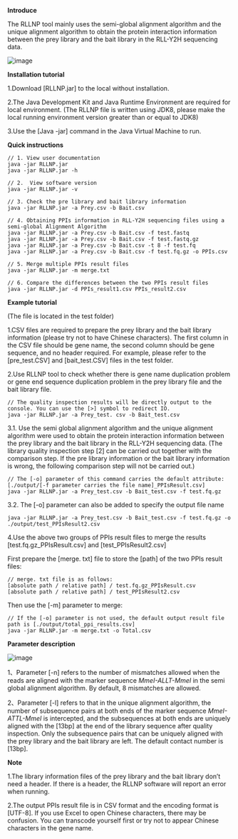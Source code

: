 **Introduce**

The RLLNP tool mainly uses the semi-global alignment algorithm and the unique alignment algorithm to obtain the protein interaction information between the prey library and the bait library in the RLL-Y2H sequencing data.

![image](https://user-images.githubusercontent.com/45482470/185730889-fc675dc0-a80e-433d-ab1d-339bd66fa344.png)


**Installation tutorial**

1.Download [RLLNP.jar] to the local without installation.

2.The Java Development Kit and Java Runtime Environment are required for local environment.
(The RLLNP file is written using JDK8, please make the local running environment version greater than or equal to JDK8)

3.Use the [Java -jar] command in the Java Virtual Machine to run.

**Quick instructions**

    // 1. View user documentation
    java -jar RLLNP.jar
    java -jar RLLNP.jar -h

    // 2.  View software version
    java -jar RLLNP.jar -v

    // 3. Check the pre library and bait library information
    java -jar RLLNP.jar -a Prey.csv -b Bait.csv

    // 4. Obtaining PPIs information in RLL-Y2H sequencing files using a semi-global Alignment Algorithm
    java -jar RLLNP.jar -a Prey.csv -b Bait.csv -f test.fastq
    java -jar RLLNP.jar -a Prey.csv -b Bait.csv -f test.fastq.gz
    java -jar RLLNP.jar -a Prey.csv -b Bait.csv -t 8 -f test.fq
    java -jar RLLNP.jar -a Prey.csv -b Bait.csv -f test.fq.gz -o PPIs.csv

    // 5. Merge multiple PPIs result files
    java -jar RLLNP.jar -m merge.txt
    
    // 6. Compare the differences between the two PPIs result files
    java -jar RLLNP.jar -d PPIs_result1.csv PPIs_result2.csv

**Example tutorial**

(The file is located in the test folder)

1.CSV files are required to prepare the prey library and the bait library information (please try not to have Chinese characters).
The first column in the CSV file should be gene name, the second column should be gene sequence, and no header required.
For example, please refer to the [pre_test.CSV] and [bait_test.CSV] files in the test folder.

2.Use RLLNP tool to check whether there is gene name duplication problem or gene end sequence duplication problem in the prey library file and the bait library file.

    // The quality inspection results will be directly output to the console. You can use the [>] symbol to redirect IO.
    java -jar RLLNP.jar -a Prey_test. csv -b Bait_test.csv

3.1. Use the semi global alignment algorithm and the unique alignment algorithm were used to obtain the protein interaction information between the prey library and the bait library in the RLL-Y2H sequencing data. (The library quality inspection step [2] can be carried out together with the comparison step. If the pre library information or the bait library information is wrong, the following comparison step will not be carried out.)

    // The [-o] parameter of this command carries the default attribute: [./output/[-f parameter carries the file name]_PPIsResult.csv]
    java -jar RLLNP.jar -a Prey_test.csv -b Bait_test.csv -f test.fq.gz

3.2. The [-o] parameter can also be added to specify the output file name

    java -jar RLLNP.jar -a Prey_test.csv -b Bait_test.csv -f test.fq.gz -o ./output/test_PPIsResult2.csv

4.Use the above two groups of PPIs result files to merge the results [test.fq.gz_PPIsResult.csv] and [test_PPIsResult2.csv]

First prepare the [merge. txt] file to store the [path] of the two PPIs result files:

    // merge. txt file is as follows:
    [absolute path / relative path] / test.fq.gz_PPIsResult.csv
    [absolute path / relative path] / test_PPIsResult2.csv

Then use the [-m] parameter to merge:

    // If the [-o] parameter is not used, the default output result file path is [./output/total_ppi_results.csv]
    java -jar RLLNP.jar -m merge.txt -o Total.csv

**Parameter description**

![image](https://user-images.githubusercontent.com/45482470/185730916-be17c777-7d9c-4ac6-824a-85f8c8e92c61.png)

1、Parameter [-n] refers to the number of mismatches allowed when the reads are aligned with the marker sequence _MmeI-ALLT-MmeI_ in the semi global alignment algorithm. By default, 8 mismatches are allowed.

2、Parameter [-l] refers to that in the unique alignment algorithm, the number of subsequence pairs at both ends of the marker sequence _MmeI-ATTL-MmeI_ is intercepted, and the subsequences at both ends are uniquely aligned with the [13bp] at the end of the library sequence after quality inspection. Only the subsequence pairs that can be uniquely aligned with the prey library and the bait library are left. The default contact number is [13bp].

**Note**

1.The library information files of the prey library and the bait library don’t need a header. If there is a header, the RLLNP software will report an error when running.

2.The output PPIs result file is in CSV format and the encoding format is [UTF-8]. If you use Excel to open Chinese characters, there may be confusion. You can transcode yourself first or try not to appear Chinese characters in the gene name.
